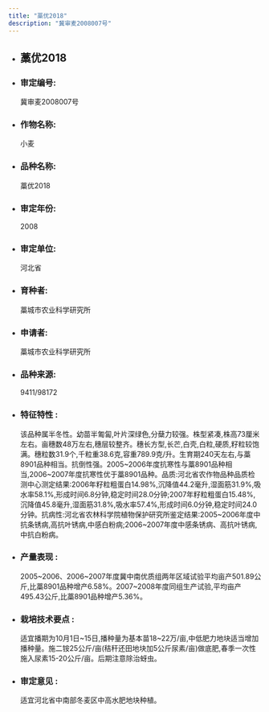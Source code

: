 ```yaml
---
title: "藁优2018"
description: "冀审麦2008007号"
---
```

* ## 藁优2018
* ###  审定编号:  
   冀审麦2008007号

*  ### 作物名称:  
   小麦

*   ###  品种名称: 
    藁优2018

*   ### 审定年份: 
    2008

*   ### 审定单位:  
    河北省

*   ### 育种者:  
    藁城市农业科学研究所

*   ### 申请者:  
    藁城市农业科学研究所

*   ### 品种来源:  
    9411/98172

*   ### 特征特性 : 
    该品种属半冬性。幼苗半匍匐,叶片深绿色,分蘖力较强。株型紧凑,株高73厘米左右。亩穗数48万左右,穗层较整齐。穗长方型,长芒,白壳,白粒,硬质,籽粒较饱满。穗粒数31.9个,千粒重38.6克,容重789.9克/升。生育期240天左右,与藁8901品种相当。抗倒性强。2005~2006年度抗寒性与藁8901品种相当,2006~2007年度抗寒性优于藁8901品种。品质:河北省农作物品种品质检测中心测定结果:2006年籽粒粗蛋白14.98%,沉降值44.2毫升,湿面筋31.9%,吸水率58.1%,形成时间6.8分钟,稳定时间28.0分钟;2007年籽粒粗蛋白15.48%,沉降值45.8毫升,湿面筋31.8%,吸水率57.4%,形成时间6.0分钟,稳定时间24.0分钟。抗病性:河北省农林科学院植物保护研究所鉴定结果:2005~2006年度中抗条锈病,高抗叶锈病,中感白粉病;2006~2007年度中感条锈病、高抗叶锈病,中抗白粉病。

*   ### 产量表现 : 
    2005~2006、2006~2007年度冀中南优质组两年区域试验平均亩产501.89公斤,比藁8901品种增产6.58%。2007~2008年度同组生产试验,平均亩产495.43公斤,比藁8901品种增产5.36%。

*   ### 栽培技术要点 : 
    适宜播期为10月1日~15日,播种量为基本苗18~22万/亩,中低肥力地块适当增加播种量。施二铵25公斤/亩(秸秆还田地块加5公斤尿素/亩)做底肥,春季一次性施入尿素15-20公斤/亩。后期注意除治蚜虫。

*   ### 审定意见 : 
    适宜河北省中南部冬麦区中高水肥地块种植。
